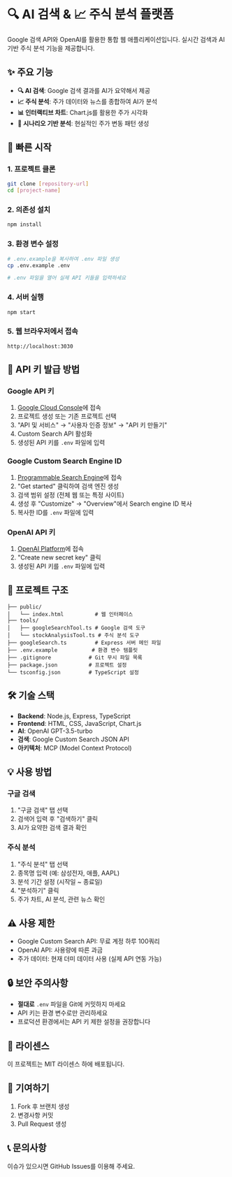 # 🔍 AI 검색 & 📈 주식 분석 플랫폼

Google 검색 API와 OpenAI를 활용한 통합 웹 애플리케이션입니다. 실시간 검색과 AI 기반 주식 분석 기능을 제공합니다.

## ✨ 주요 기능

- **🔍 AI 검색**: Google 검색 결과를 AI가 요약해서 제공
- **📈 주식 분석**: 주가 데이터와 뉴스를 종합하여 AI가 분석
- **📊 인터랙티브 차트**: Chart.js를 활용한 주가 시각화
- **🎯 시나리오 기반 분석**: 현실적인 주가 변동 패턴 생성

## 🚀 빠른 시작

### 1. 프로젝트 클론
```bash
git clone [repository-url]
cd [project-name]
```

### 2. 의존성 설치
```bash
npm install
```

### 3. 환경 변수 설정
```bash
# .env.example을 복사하여 .env 파일 생성
cp .env.example .env

# .env 파일을 열어 실제 API 키들을 입력하세요
```

### 4. 서버 실행
```bash
npm start
```

### 5. 웹 브라우저에서 접속
```
http://localhost:3030
```

## 🔑 API 키 발급 방법

### Google API 키
1. [Google Cloud Console](https://console.cloud.google.com/)에 접속
2. 프로젝트 생성 또는 기존 프로젝트 선택
3. "API 및 서비스" → "사용자 인증 정보" → "API 키 만들기"
4. Custom Search API 활성화
5. 생성된 API 키를 `.env` 파일에 입력

### Google Custom Search Engine ID
1. [Programmable Search Engine](https://programmablesearchengine.google.com/)에 접속
2. "Get started" 클릭하여 검색 엔진 생성
3. 검색 범위 설정 (전체 웹 또는 특정 사이트)
4. 생성 후 "Customize" → "Overview"에서 Search engine ID 복사
5. 복사한 ID를 `.env` 파일에 입력

### OpenAI API 키
1. [OpenAI Platform](https://platform.openai.com/api-keys)에 접속
2. "Create new secret key" 클릭
3. 생성된 API 키를 `.env` 파일에 입력

## 📁 프로젝트 구조

```
├── public/
│   └── index.html          # 웹 인터페이스
├── tools/
│   ├── googleSearchTool.ts # Google 검색 도구
│   └── stockAnalysisTool.ts # 주식 분석 도구
├── googleSearch.ts         # Express 서버 메인 파일
├── .env.example           # 환경 변수 템플릿
├── .gitignore            # Git 무시 파일 목록
├── package.json          # 프로젝트 설정
└── tsconfig.json         # TypeScript 설정
```

## 🛠️ 기술 스택

- **Backend**: Node.js, Express, TypeScript
- **Frontend**: HTML, CSS, JavaScript, Chart.js
- **AI**: OpenAI GPT-3.5-turbo
- **검색**: Google Custom Search JSON API
- **아키텍처**: MCP (Model Context Protocol)

## 💡 사용 방법

### 구글 검색
1. "구글 검색" 탭 선택
2. 검색어 입력 후 "검색하기" 클릭
3. AI가 요약한 검색 결과 확인

### 주식 분석
1. "주식 분석" 탭 선택
2. 종목명 입력 (예: 삼성전자, 애플, AAPL)
3. 분석 기간 설정 (시작일 ~ 종료일)
4. "분석하기" 클릭
5. 주가 차트, AI 분석, 관련 뉴스 확인

## ⚠️ 사용 제한

- Google Custom Search API: 무료 계정 하루 100쿼리
- OpenAI API: 사용량에 따른 과금
- 주가 데이터: 현재 더미 데이터 사용 (실제 API 연동 가능)

## 🔒 보안 주의사항

- **절대로** `.env` 파일을 Git에 커밋하지 마세요
- API 키는 환경 변수로만 관리하세요
- 프로덕션 환경에서는 API 키 제한 설정을 권장합니다

## 📝 라이센스

이 프로젝트는 MIT 라이센스 하에 배포됩니다.

## 🤝 기여하기

1. Fork 후 브랜치 생성
2. 변경사항 커밋
3. Pull Request 생성

## 📞 문의사항

이슈가 있으시면 GitHub Issues를 이용해 주세요.
